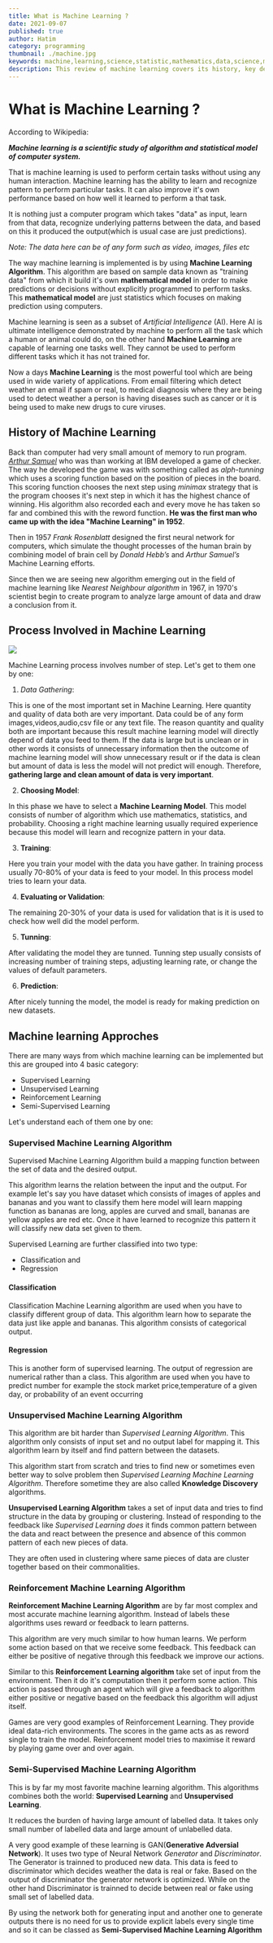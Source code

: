 ```yaml
---
title: What is Machine Learning ? 
date: 2021-09-07
published: true
author: Hatim
category: programming
thumbnail: ./machine.jpg
keywords: machine,learning,science,statistic,mathematics,data,science,mode,algorithm,supervised,unsupervised,artifical,intelligance,AI,trainning,prediction,tunning,parameter,validation,regression,classification,reinforcement,semi-supervised,network
description: This review of machine learning covers its history, key definitions, applications, and current issues in the business world.
---
```


# What is Machine Learning ?

According to Wikipedia:

**_Machine learning is a scientific study of algorithm and statistical model of computer system._**

That is machine learning is used to perform certain tasks without using any human interaction. Machine learning has the ability to learn and recognize pattern to perform particular tasks. It can also improve it's own performance based on how well it learned to perform a that task.

It is nothing just a computer program which takes "data" as input, learn from that data, recognize underlying patterns between the data, and based on this it produced the output(which is usual case are just predictions).

_Note: The data here can be of any form such as video, images, files etc_

The way machine learning is implemented is by using **Machine Learning Algorithm**. This algorithm are based on sample data known as "training data" from which it build it's own **mathematical model** in order to make predictions or decisions without explicitly programmed to perform tasks. This **mathematical model** are just statistics which focuses on making prediction using computers.

Machine learning is seen as a subset of _Artificial Intelligence_ (AI). Here AI is ultimate intelligence demonstrated by machine to perform all the task which a human or animal could do, on the other hand **Machine Learning** are capable of learning one tasks well. They cannot be used to perform different tasks which it has not trained for.

Now a days **Machine Learning** is the most powerful tool which are being used in wide variety of applications. From email filtering which detect weather an email if spam or real, to medical diagnosis where they are being used to detect weather a person is having diseases such as cancer or it is being used to make new drugs to cure viruses.

## History of Machine Learning

Back than computer had very small amount of memory to run program. [_Arthur Samuel_](https://en.wikipedia.org/wiki/Arthur_Samuel) who was than working at IBM developed a game of checker. The way he developed the game was with something called as _alph-tunning_ which uses a scoring function based on the position of pieces in the board. This scoring function chooses the next step using _minimax_ strategy that is the program chooses it's next step in which it has the highest chance of winning. His algorithm also recorded each and every move he has taken so far and combined this with the reword function. **He was the first man who came up with the idea "Machine Learning" in 1952**.

Then in 1957 _Frank Rosenblatt_ designed the first neural network for computers, which simulate the thought processes of the human brain by combining model of brain cell by _Donald Hebb’s_ and _Arthur Samuel’s_ Machine Learning efforts.

Since then we are seeing new algorithm emerging out in the field of machine learning like _Nearest Neighbour algorithm_ in 1967, in 1970's scientist begin to create program to analyze large amount of data and draw a conclusion from it.

## Process Involved in Machine Learning

![](process.jpg)

Machine Learning process involves number of step. Let's get to them one by one:

1. _Data Gathering_:

This is one of the most important set in Machine Learning. Here quantity and quality of data both are very important. Data could be of any form images,videos,audio,csv file or any text file. The reason quantity and quality both are important because this result machine learning model will directly depend of data you feed to them. If the data is large but is unclean or in other words it consists of unnecessary information then the outcome of machine learning model will show unnecessary result or if the data is clean but amount of data is less the model will not predict will enough. Therefore, **gathering large and clean amount of data is very important**.

2. **Choosing Model**:

In this phase we have to select a **Machine Learning Model**. This model consists of number of algorithm which use mathematics, statistics, and probability. Choosing a right machine learning usually required experience because this model will learn and recognize pattern in your data.

3. **Training**:

Here you train your model with the data you have gather. In training process usually 70-80% of your data is feed to your model. In this process model tries to learn your data.

4. **Evaluating or Validation**:

The remaining 20-30% of your data is used for validation that is it is used to check how well did the model perform.

5. **Tunning**:

After validating the model they are tunned. Tunning step usually consists of increasing number of training steps, adjusting learning rate, or change the values of default parameters.

6. **Prediction**:

After nicely tunning the model, the model is ready for making prediction on new datasets.

## Machine learning Approches

There are many ways from which machine learning can be implemented but this are grouped into 4 basic category:

- Supervised Learning
- Unsupervised Learning
- Reinforcement Learning
- Semi-Supervised Learning

Let's understand each of them one by one:

### Supervised Machine Learning Algorithm

Supervised Machine Learning Algorithm build a mapping function between the set of data and the desired output.

This algorithm learns the relation between the input and the output. For example let's say you have dataset which consists of images of apples and bananas and you want to classify them here model will learn mapping function as bananas are long, apples are curved and small, bananas are yellow apples are red etc. Once it have learned to recognize this pattern it will classify new data set given to them.

Supervised Learning are further classified into two type:

- Classification and
- Regression

#### Classification

Classification Machine Learning algorithm are used when you have to classify different group of data. This algorithm learn how to separate the data just like apple and bananas. This algorithm consists of categorical output.

#### Regression

This is another form of supervised learning. The output of regression are numerical rather than a class. This algorithm are used when you have to predict number for example the stock market price,temperature of a given day, or probability of an event occurring

### Unsupervised Machine Learning Algorithm

This algorithm are bit harder than _Supervised Learning Algorithm_. This algorithm only consists of input set and no output label for mapping it. This algorithm learn by itself and find pattern between the datasets.

This algorithm start from scratch and tries to find new or sometimes even better way to solve problem then _Supervised Learning Machine Learning Algorithm_. Therefore sometime they are also called **Knowledge Discovery** algorithms.

**Unsupervised Learning Algorithm** takes a set of input data and tries to find structure in the data by grouping or clustering. Instead of responding to the feedback like _Supervised Learning does_ it finds common pattern between the data and react between the presence and absence of this common pattern of each new pieces of data.

They are often used in clustering where same pieces of data are cluster together based on their commonalities.

### Reinforcement Machine Learning Algorithm

**Reinforcement Machine Learning Algorithm** are by far most complex and most accurate machine learning algorithm. Instead of labels these algorithms uses reward or feedback to learn patterns.

This algorithm are very much similar to how human learns. We perform some action based on that we receive some feedback. This feedback can either be positive of negative through this feedback we improve our actions.

Similar to this **Reinforcement Learning algorithm** take set of input from the environment. Then it do it's computation then it perform some action. This action is passed through an agent which will give a feedback to algorithm either positive or negative based on the feedback this algorithm will adjust itself.

Games are very good examples of Reinforcement Learning. They provide ideal data-rich environments. The scores in the game acts as as reword single to train the model. Reinforcement model tries to maximise it reward by playing game over and over again.

### Semi-Supervised Machine Learning Algorithm

This is by far my most favorite machine learning algorithm. This algorithms combines both the world: **Supervised Learning** and **Unsupervised Learning**.

It reduces the burden of having large amount of labelled data. It takes only small number of labelled data and large amount of unlabelled data.

A very good example of these learning is GAN(**Generative Adversial Network**). It uses two type of Neural Network _Generator_ and _Discriminator_. The Generator is trainned to produced new data. This data is feed to discriminator which decides weather the data is real or fake. Based on the output of discriminator the generator network is optimized. While on the other hand Discriminator is trainned to decide between real or fake using small set of labelled data.

By using the network both for generating input and another one to generate outputs there is no need for us to provide explicit labels every single time and so it can be classed as **Semi-Supervised Machine Learning Algorithm**
